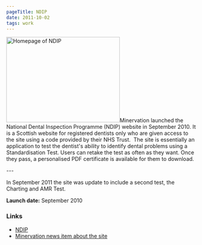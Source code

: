 ```yaml
---
pageTitle: NDIP
date: 2011-10-02
tags: work
---
```

<p><img src="/assets/images/ndip.png" alt="Homepage of NDIP" width="300" height="226" />Minervation launched the National Dental Inspection Programme (NDIP) website in September 2010. It is a Scottish website for registered dentists only who are given access to the site using a code provided by their NHS Trust.  The site is essentially an application to test the dentist's ability to identify dental problems using a Standardisation Test. Users can retake the test as often as they want. Once they pass, a personalised PDF certificate is available for them to download.</p>
---

<p>In September 2011 the site was update to include a second test, the Charting and AMR Test.</p>
<p><strong>Launch date:</strong> September 2010</p>
<h3>Links</h3>
<ul>
<li><a href="http://www.ndip.scottishdental.org/">NDIP</a></li>
<li><a href="http://www.minervation.com/developing-dental-knowledge/">Minervation news item about the site</a></li>
</ul>